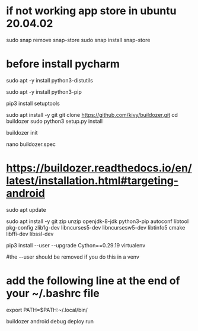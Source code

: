 # if not working app store in ubuntu 20.04.02
sudo snap remove snap-store
sudo snap install snap-store

# before install pycharm

sudo apt -y install python3-distutils

sudo apt -y install python3-pip

pip3 install setuptools

sudo apt install -y git
git clone https://github.com/kivy/buildozer.git
cd buildozer
sudo python3 setup.py install

buildozer init

nano buildozer.spec

# https://buildozer.readthedocs.io/en/latest/installation.html#targeting-android
sudo apt update

sudo apt install -y git zip unzip openjdk-8-jdk python3-pip autoconf libtool pkg-config zlib1g-dev libncurses5-dev libncursesw5-dev libtinfo5 cmake libffi-dev libssl-dev

pip3 install --user --upgrade Cython==0.29.19 virtualenv  

#the --user should be removed if you do this in a venv

# add the following line at the end of your ~/.bashrc file
export PATH=$PATH:~/.local/bin/

buildozer android debug deploy run
